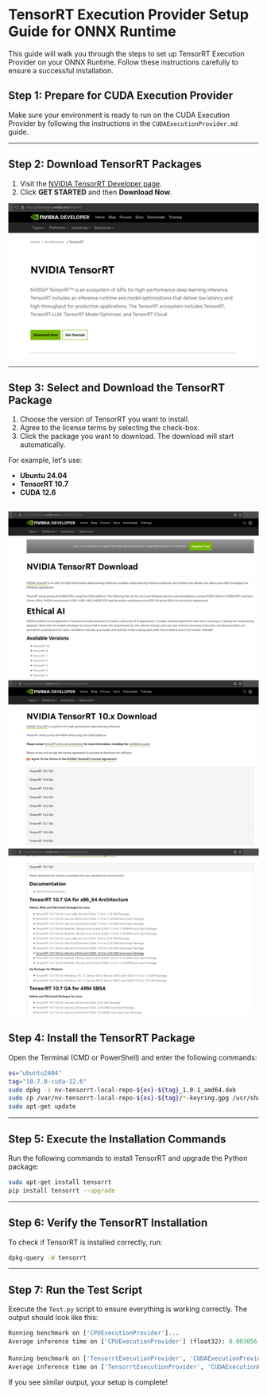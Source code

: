 # TensorRT Execution Provider Setup Guide for ONNX Runtime

This guide will walk you through the steps to set up TensorRT Execution Provider on your ONNX Runtime. Follow these instructions carefully to ensure a successful installation.

## **Step 1: Prepare for CUDA Execution Provider**
Make sure your environment is ready to run on the CUDA Execution Provider by following the instructions in the `CUDAExecutionProvider.md` guide.

---

## **Step 2: Download TensorRT Packages**
1. Visit the [NVIDIA TensorRT Developer page](https://developer.nvidia.com/tensorrt).
2. Click **GET STARTED** and then **Download Now**.

![Screenshot](https://github.com/DakeQQ/Tutorial-ONNX-Runtime-Execution-Providers/blob/main/screenshots/Screenshot%20from%202025-01-11%2013-34-39.png)

---

## **Step 3: Select and Download the TensorRT Package**
1. Choose the version of TensorRT you want to install.
2. Agree to the license terms by selecting the check-box.
3. Click the package you want to download. The download will start automatically.

For example, let's use:
- **Ubuntu 24.04**
- **TensorRT 10.7**
- **CUDA 12.6**

![Screenshot](https://github.com/DakeQQ/Tutorial-ONNX-Runtime-Execution-Providers/blob/main/screenshots/Screenshot%20from%202025-01-11%2013-35-08.png)
![Screenshot](https://github.com/DakeQQ/Tutorial-ONNX-Runtime-Execution-Providers/blob/main/screenshots/Screenshot%20from%202025-01-11%2013-36-40.png)
![Screenshot](https://github.com/DakeQQ/Tutorial-ONNX-Runtime-Execution-Providers/blob/main/screenshots/Screenshot%20from%202025-01-11%2013-37-07.png)
---

## **Step 4: Install the TensorRT Package**
Open the Terminal (CMD or PowerShell) and enter the following commands:

```bash
os="ubuntu2404"
tag="10.7.0-cuda-12.6"
sudo dpkg -i nv-tensorrt-local-repo-${os}-${tag}_1.0-1_amd64.deb
sudo cp /var/nv-tensorrt-local-repo-${os}-${tag}/*-keyring.gpg /usr/share/keyrings/
sudo apt-get update
```

---

## **Step 5: Execute the Installation Commands**
Run the following commands to install TensorRT and upgrade the Python package:

```bash
sudo apt-get install tensorrt
pip install tensorrt --upgrade
```

---

## **Step 6: Verify the TensorRT Installation**
To check if TensorRT is installed correctly, run:

```bash
dpkg-query -W tensorrt
```

---

## **Step 7: Run the Test Script**
Execute the `Test.py` script to ensure everything is working correctly. The output should look like this:

```python
Running benchmark on ['CPUExecutionProvider']...
Average inference time on ['CPUExecutionProvider'] (float32): 0.003056 seconds per batch

Running benchmark on ['TensorrtExecutionProvider', 'CUDAExecutionProvider']...
Average inference time on ['TensorrtExecutionProvider', 'CUDAExecutionProvider'] (float16): 0.000888 seconds per batch
```

If you see similar output, your setup is complete!


